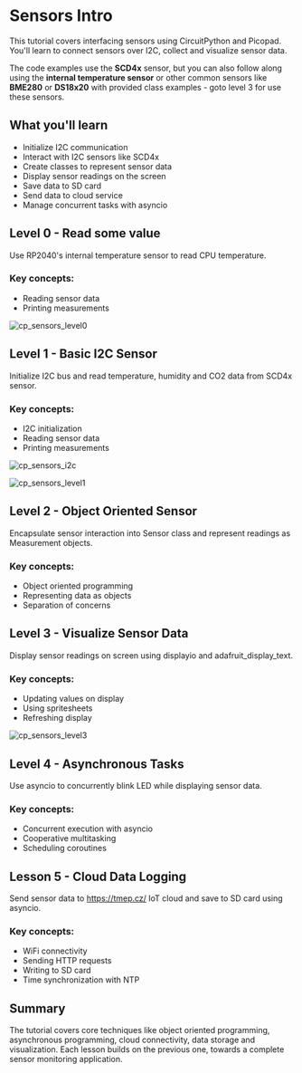 # Sensors Intro
This tutorial covers interfacing sensors using CircuitPython and Picopad. You'll learn to connect sensors over I2C, collect and visualize sensor data.

The code examples use the **SCD4x** sensor, but you can also follow along using the **internal temperature sensor** or other common sensors like **BME280** or **DS18x20** with provided class examples - goto level 3 for use these sensors.


## What you'll learn
- Initialize I2C communication
- Interact with I2C sensors like SCD4x
- Create classes to represent sensor data
- Display sensor readings on the screen
- Save data to SD card
- Send data to cloud service
- Manage concurrent tasks with asyncio

## Level 0 - Read some value
Use RP2040's internal temperature sensor to read CPU temperature.

### Key concepts:
- Reading sensor data
- Printing measurements

![cp_sensors_level0](https://github.com/MakerClassCZ/Picopad/assets/3875093/6795a5f6-b511-48e1-bb35-e3f3f93995e7)

## Level 1 - Basic I2C Sensor
Initialize I2C bus and read temperature, humidity and CO2 data from SCD4x sensor.

### Key concepts:

- I2C initialization
- Reading sensor data
- Printing measurements

![cp_sensors_i2c](https://github.com/MakerClassCZ/Picopad/assets/3875093/cecf415f-e1df-468c-a907-5c85e9d93df8)

![cp_sensors_level1](https://github.com/MakerClassCZ/Picopad/assets/3875093/217f76a6-2384-4d35-b7d9-a6815195b641)

## Level 2 - Object Oriented Sensor
Encapsulate sensor interaction into Sensor class and represent readings as Measurement objects.

### Key concepts:
- Object oriented programming
- Representing data as objects
- Separation of concerns

## Level 3 - Visualize Sensor Data
Display sensor readings on screen using displayio and adafruit_display_text.

### Key concepts:
- Updating values on display
- Using spritesheets
- Refreshing display

![cp_sensors_level3](https://github.com/MakerClassCZ/Picopad/assets/3875093/5504f8c2-c763-45f2-b602-ea67f5fa2821)

## Level 4 - Asynchronous Tasks
Use asyncio to concurrently blink LED while displaying sensor data.

### Key concepts:

- Concurrent execution with asyncio
- Cooperative multitasking
- Scheduling coroutines

## Lesson 5 - Cloud Data Logging
Send sensor data to https://tmep.cz/ IoT cloud and save to SD card using asyncio.

### Key concepts:

- WiFi connectivity
- Sending HTTP requests
- Writing to SD card
- Time synchronization with NTP

## Summary
The tutorial covers core techniques like object oriented programming, asynchronous programming, cloud connectivity, data storage and visualization. Each lesson builds on the previous one, towards a complete sensor monitoring application.
